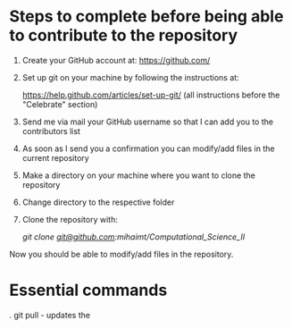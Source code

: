 # Steps to complete before being able to contribute to the repository
1. Create your GitHub account at:
   <https://github.com/> 
2. Set up git on your machine by following the instructions at:  

   <https://help.github.com/articles/set-up-git/>
   (all instructions before the "Celebrate" section)  
   
3. Send me via mail your GitHub username so that I can add you to the contributors list  
 
4. As soon as I send you a confirmation you can modify/add files in the current repository  

5. Make a directory on your machine where you want to clone the repository

6. Change directory to the respective folder  

7. Clone the repository with:  

   *git clone git@github.com:mihaimt/Computational_Science_II*

Now you should be able to modify/add files in the repository. 
# Essential commands
. git pull   - updates the 
